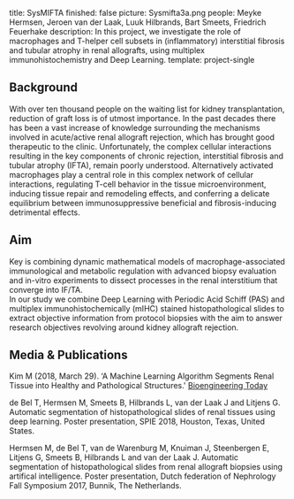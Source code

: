 title: SysMIFTA
finished: false
picture: Sysmifta3a.png
people: Meyke Hermsen, Jeroen van der Laak, Luuk Hilbrands, Bart Smeets, Friedrich Feuerhake
description: In this project, we investigate the role of macrophages and T-helper cell subsets in (inflammatory) interstitial fibrosis and tubular atrophy in renal allografts, using multiplex immunohistochemistry and Deep Learning.
template: project-single

## Background

With over ten thousand people on the waiting list for kidney transplantation, reduction of graft loss is of utmost importance. In the past decades there has been a vast increase of knowledge surrounding the mechanisms involved in acute/active renal allograft rejection, which has brought good therapeutic to the clinic. Unfortunately, the  complex cellular interactions resulting in the key components of chronic rejection, interstitial fibrosis and tubular atrophy (IFTA), remain poorly understood. Alternatively activated macrophages play a central role in this complex network of cellular interactions, regulating T-cell behavior in the tissue microenvironment, inducing tissue repair and remodeling effects, and conferring a delicate equilibrium between immunosuppressive beneficial and fibrosis-inducing detrimental effects.

## Aim

Key is combining dynamic mathematical models of macrophage-associated immunological and metabolic regulation with advanced biopsy evaluation and in-vitro experiments to dissect processes in the renal interstitium that converge into IF/TA.  
In our study we combine  Deep Learning with Periodic Acid Schiff (PAS) and multiplex immunohistochemically (mIHC) stained histopathological slides to extract objective information from protocol biopsies with the aim to answer research objectives revolving around kidney allograft rejection.

## Media & Publications

Kim M (2018, March 29). ‘A Machine Learning Algorithm Segments Renal Tissue into Healthy and Pathological Structures.' [Bioengineering Today]( https://bioengineeringtoday.org/emerging-tech/machine-learning-algorithm-segments-renal-tissue-healthy-and-pathological-structures)

de Bel T, Hermsen M, Smeets B, Hilbrands L, van der Laak J and Litjens G. Automatic segmentation of histopathological slides of renal tissues using deep learning. Poster presentation, SPIE 2018, Houston, Texas, United States.

Hermsen M, de Bel T, van de Warenburg M, Knuiman J, Steenbergen E, Litjens G, Smeets B, Hilbrands L and van der Laak J. Automatic segmentation of histopathological slides from renal allograft biopsies using artifical intelligence. Poster presentation, Dutch federation of Nephrology Fall Symposium 2017, Bunnik, The Netherlands.
